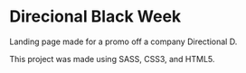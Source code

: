 # Direcional Black Week


Landing page made for a promo off a company Directional D.

This project was made using SASS, CSS3, and HTML5.
